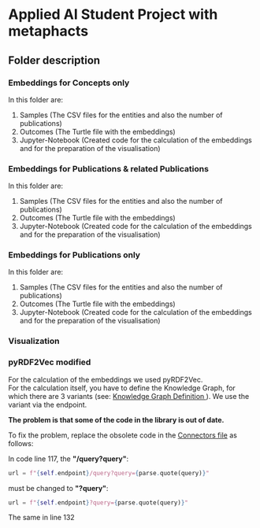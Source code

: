 # Applied AI Student Project with metaphacts
## Folder description
### Embeddings for Concepts only
<p> In this folder are: </p>
<ol>
  <li> Samples (The CSV files for the entities and also the number of publications)</li>
  <li> Outcomes (The Turtle file with the embeddings)</li>
  <li> Jupyter-Notebook (Created code for the calculation of the embeddings and for the preparation of the visualisation)</li>
</ol>

### Embeddings for Publications & related Publications
<p> In this folder are: </p>
<ol>
  <li> Samples (The CSV files for the entities and also the number of publications)</li>
  <li> Outcomes (The Turtle file with the embeddings)</li>
  <li> Jupyter-Notebook (Created code for the calculation of the embeddings and for the preparation of the visualisation)</li>
</ol>

### Embeddings for Publications only
<p> In this folder are: </p>
<ol>
  <li> Samples (The CSV files for the entities and also the number of publications)</li>
  <li> Outcomes (The Turtle file with the embeddings)</li>
  <li> Jupyter-Notebook (Created code for the calculation of the embeddings and for the preparation of the visualisation)</li>
</ol>

### Visualization
### pyRDF2Vec modified

<p>For the calculation of the embeddings we used pyRDF2Vec. <br>
For the calculation itself, you have to define the Knowledge Graph, for which there are 3 variants (see: <a href="https://github.com/IBCNServices/pyRDF2Vec#use-a-knowledge-graph">Knowledge Graph Definition </a>). We use the variant via the endpoint.</p>
<b>The problem is that some of the code in the library is out of date.</b>
<p>To fix the problem, replace the obsolete code in the <a href="https://github.com/Cress8/aki_student_project_metaphacts/blob/main/pyRDF2Vec%20modified/pyrdf2vec/connectors.py">Connectors file</a> as follows:</p>
<p>In code line 117, the <b>"/query?query"</b>:</p>

```python
url = f"{self.endpoint}/query?query={parse.quote(query)}"
```

<p> must be changed to <b>"?query"</b>:</p>

```python
url = f"{self.endpoint}?query={parse.quote(query)}"
```

<p> The same in line 132 </p>
